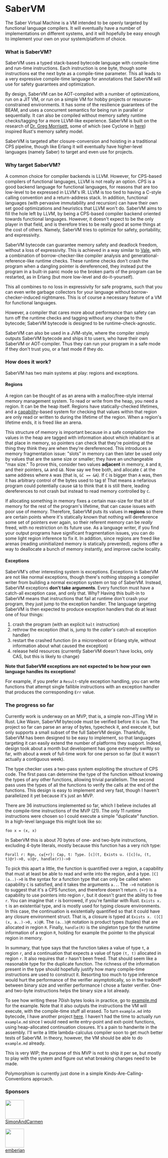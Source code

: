 # SaberVM

The Saber Virtual Machine is a VM intended to be openly targeted by functional language compilers. It will eventually have a number of implementations on different systems, and it will hopefully be easy enough to implement your own on your system/platform of choice.

### What is SaberVM?

SaberVM uses a typed stack-based bytecode language with compile-time and run-time instructions. Each instruction is one byte, though some instructions eat the next byte as a compile-time parameter. This all leads to a very expressive compile-time language for annotations that SaberVM will use for safety guarantees and optimization.

By design, SaberVM can be AOT-compiled with a number of optimizations, run on a JIT VM, or run on a simple VM for hobby projects or resource-constrained environments. It has some of the resilience guarantees of the BEAM, and uses a concurrent semantics for being run in parallel or sequentially. It can also be compiled without memory safety runtime checks/tagging for a more LLVM-like experience. SaberVM is built on the research of [Dr. Greg Morrisett](https://scholar.google.com/citations?user=Dswus94AAAAJ&hl=en), some of which (see Cyclone in [here](https://doc.rust-lang.org/reference/influences.html)) inspired Rust's memory safety model.

SaberVM is targeted after closure-conversion and hoisting in a traditional CPS pipeline, though like Erlang it will eventually have higher-level languages (namely Saber) to target and even use for projects.

### Why target SaberVM?

A common choice for compiler backends is LLVM. However, for CPS-based compilers of functional languages, LLVM is not really an option. CPS is a good backend language for functional languages, for reasons that are too low-level to be expressed in LLVM's IR. LLVM is too tied to having a C-style calling convention and a return-address stack. In addition, functional languages (with pervasive immutability and recursion) can have their own set good optimizations and heuristics that LLVM won't do. SaberVM aims to fill the hole left by LLVM, by being a CPS-based compiler backend oriented towards functional languages. However, it doesn't expect to be the only player in that field, and is therefore tries to be really good at some things at the cost of others. Namely, SaberVM tries to optimize for safety, portability, and expressivity.

SaberVM bytecode can guarantee memory safety and deadlock freedom, without a loss of expressivity. This is achieved in a way similar to [Vale](https://vale.dev/), with a combination of borrow-checker-like compiler analysis and generational-reference-like runtime checks. These runtime checks don't crash the program when a dangling pointer is dereferenced, they instead put the program in a built-in panic mode so the broken parts of the program can be restarted, as in Erlang (but more low-level and do-it-yourself). 

This all combines to no loss in expressivity for safe programs, such that you can even write garbage collectors for your language without borrow-checker-induced nightmares. This is of course a necessary feature of a VM for functional languages.

However, a compiler that cares more about performance than safety can turn off the runtime checks and tagging without any change to the bytecode; SaberVM bytecode is designed to be runtime-check-agnostic.

SaberVM can also be used in a JVM-style, where the compiler simply outputs SaberVM bytecode and ships it to users, who have their own SaberVM or AOT-compiler. Thus they can run your program in a safe mode if they don't trust you, or a fast mode if they do.

### How does it work?

SaberVM has two main systems at play: regions and exceptions. 

#### Regions

A region can be thought of as an arena with a malloc/free-style internal memory management system. To read or write from the heap, you need a region. It can be the heap itself. Regions have statically-checked lifetimes, and a [capability](https://dl.acm.org/doi/10.1145/292540.292564)-based system for checking that values within that region are only read or written to during the lifetime of the region. When a region's lifetime ends, it is freed like an arena.

This structure of memory is important because in a safe compilation the values in the heap are tagged with information about which inhabitant is at that place in memory, so pointers can check that they're pointing at the thing they think they are when they're dereferenced. This introduces a memory fragmentation issue: "slots" in memory can then later be used only by values that are the same size or smaller; they have an unchangeable "max size." To prove this, consider two values **adjacent** in memory, `A` and `B`, and their pointers, `&A` and `&B`. Now say we free both, and allocate `C` at the same address where `A` was (that is, `&C == &A`). If `C` is bigger than `A` was, then it has arbitrary control of the bytes used to tag `B`! That means a nefarious program could potentially cause `&B` to think that `B` is still there, leading dereferences to not crash but instead to read memory controlled by `C`.

If allocating something in memory fixes a certain max-size for that bit of memory for the rest of the program's lifetime, that can cause issues with poor use of memory. Therefore, SaberVM puts its values in **regions** so there are certain points where it's statically known that nothing will dereference some set of pointers ever again, so their referent memory can be _really_ freed, with no restriction on its future use. As a language writer, if you find your output programs have significant fragmentation issues, you can do some light region inference to fix it. In addition, since regions are freed like arenas (reading uninitialized memory is statically prevented), regions offer a way to deallocate a bunch of memory instantly, and improve cache locality.

#### Exceptions

SaberVM's other interesting system is exceptions. Exceptions in SaberVM are not like normal exceptions, though there's nothing stopping a compiler writer from building a normal exception system on top of SaberVM. Instead, SaberVM exceptions **don't take arguments**. Every function must have a catch-all exception case, and only that. Why? Having this built-in to SaberVM means that instructions that fail at runtime don't crash your program, they just jump to the exception handler. The language targeting SaberVM is then expected to produce exception handlers that do at least one of four things:

 1. crash the program (with an explicit `halt` instruction)
 2. rethrow the exception (that is, jump to the _caller's_ catch-all exception handler)
 3. restart the crashed function (in a microreboot or Erlang style, without information about what caused the exception)
 4. release held resources (currently SaberVM doesn't have locks, only CAS, but this is likely to change)

**Note that SaberVM exceptions are not expected to be how your own language handles its exceptions!**

For example, if you prefer a `Result`-style exception handling, you can write functions that attempt single fallible instructions with an exception handler that produces the corresponding `Err` value.

### The progress so far

Currently work is underway on an MVP, that is, a simple non-JITing VM in Rust. Like Wasm, SaberVM bytecode must be verified before it is run. The project so far can parse an array of bytes, typecheck it, and execute it, but only supports a small subset of the full SaberVM design. Thankfully, SaberVM has been designed to be easy to implement, so that languages targeting it can easily extend the number of platforms they support. Indeed, design took about a month but development has gone extremely swiftly so far, with about a week of full-time work for one person so far (but it wasn't actually a contiguous week).

The type checker uses a two-pass system exploiting the structure of CPS code. The first pass can determine the type of the function without knowing the types of any other functions, allowing trivial parallelism. The second pass uses the types of all the functions to verify the calls at the end of the functions. This design is easy to implement and very fast, though I haven't parallelized it yet because it's just an MVP.

There are 36 instructions implemented so far, which I believe includes all the compile-time instructions of the MVP (21). The only 11 runtime instructions were chosen so I could execute a simple "duplicate" function. In a high-level language this might look like so:

```
foo x = (x, x)
```

In SaberVM this is about 70 bytes of one- and two-byte instructions, excluding 4-byte literals, mostly because this function has a very rich type:

```
Forall r: Rgn, c≤{+r}: Cap, t: Type. [c](t, Exists u. ([c](u, (t, t)@r)->0, u)@r, handle(r))->0
```

To pick this apart a little, the function is quantified over a region, a capability that must at least be able to read and write into the region, and a type. `[C](a..)->0` is the syntax for a function type that can only be called when capability `C` is satisfied, and it takes the arguments `a..`. The `->0` notation is to suggest that it's a CPS function, and therefore doesn't return. `{+r}` is a capability to use pointers into region `r`, but it doesn't grant the ability to free `r`. You can imagine that `r` is borrowed, if you're familiar with Rust. `Exists x. t` is an existential type, and is mostly used for typing closure environments. In this case, the continuation is existentially quantified so that it could have any closure environment struct. That is, a closure is typed at `Exists x. ([C](x, a..)->0, x)@R`. The `(a..)@R` notation is product types (tuples) that are allocated in region `R`. Finally, `handle(R)` is the singleton type for the runtime information of a region `R`, holding for example the pointer to the physical region in memory.

In summary, that type says that the function takes a value of type `t`, a region `r`, and a continuation that expects a value of type `(t, t)` allocated in region `r`. It also requires that `r` hasn't been freed. That should seem like a reasonable type for the duplicate function. The richness of the information present in the type should hopefully justify how many compile-time instructions are used to construct it. Resorting too much to type inference would hurt the performance of the verifier asymptotically, so in the tradeoff between binary size and verifier performance I chose a faster verifier. One- and two-byte instructions helps the binary size a lot already.

To see how writing these 70ish bytes looks in practice, go to [example.md](https://github.com/RyanBrewer317/SaberVM/blob/main/example.md) for the example. Note that it also outputs the instructions the VM will execute, with the compile-time stuff all erased. To turn `example.md` into bytecode, I have another project [here](https://github.com/RyanBrewer317/SaberVM-Text-Lang). I haven't had the time to actually *run* `example.md` since I would need write entry-point and exit-point functions, using heap-allocated continuation closures. It's a pain to handwrite in the assembly. I'll write a little lambda-calculus compiler soon to get much better tests of SaberVM. In theory, however, the VM should be able to do `example.md` already.

This is very WIP; the purpose of this MVP is not to ship it per se, but mostly to play with the system and figure out what breaking changes need to be made. 

Polymorphism is currently just done in a simple Kinds-Are-Calling-Conventions approach.

### Sponsors

[<img src="https://github.com/SimonAndCarmen.png" width="60px;"/><br /><sub><a href="https://github.com/SimonAndCarmen">SimonAndCarmen</a></sub>](https://github.com/SimonAndCarmen)

[<img src="https://github.com/emberian.png" width="60px;"/><br /><sub><a href="https://github.com/emberian">emberian</a></sub>](https://github.com/emberian)
